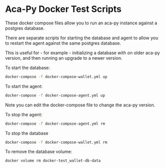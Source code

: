 # Aca-Py Docker Test Scripts

These docker compose files allow you to run an aca-py instance against a postgres database.

There are separate scripts for starting the database and agent to allow you to restart the agent against the same postgres database.

This is useful for - for example - initializing a database with on older aca-py version, and then running an upgrade to a newer version.

To start the database:

```bash
docker-compose -f docker-compose-wallet.yml up
```

To start the agent:

```bash
docker-compose -f docker-compose-agent.yml up
```

Note you can edit the docker-compose file to change the aca-py version.

To stop the agent:

```bash
docker-compose -f docker-compose-agent.yml rm
```

To stop the database

```bash
docker-compose -f docker-compose-wallet.yml rm
```

To remove the database volume:

```bash
docker volume rm docker-test_wallet-db-data
```
